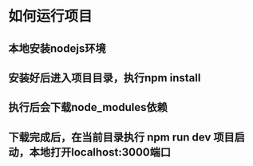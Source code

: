 # 如何运行项目

## 本地安装nodejs环境
## 安装好后进入项目目录，执行npm install
## 执行后会下载node_modules依赖
## 下载完成后，在当前目录执行 npm run dev 项目启动，本地打开localhost:3000端口